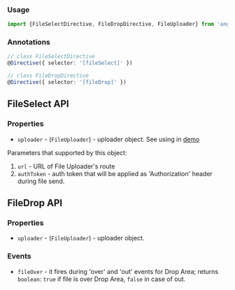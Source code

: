 ### Usage
```typescript
import {FileSelectDirective, FileDropDirective, FileUploader} from 'angular-file-upload/file-upload';
```

### Annotations
```typescript
// class FileSelectDirective
@Directive({ selector: '[fileSelect]' })
```

```typescript
// class FileDropDirective
@Directive({ selector: '[fileDrop]' })
```

## FileSelect API

### Properties

  - `uploader` - (`FileUploader`) - uploader object. See using in [demo](https://github.com/valor-software/ng2-file-upload/blob/master/demo/components/file-upload/simple-demo.ts)

  Parameters that supported by this object:

  1. `url` - URL of File Uploader's route
  2. `authToken` - auth token that will be applied as 'Authorization' header during file send.

## FileDrop API

### Properties

  - `uploader` - (`FileUploader`) - uploader object.

### Events

  - `fileOver` - it fires during 'over' and 'out' events for Drop Area; returns `boolean`: `true` if file is over Drop Area, `false` in case of out.